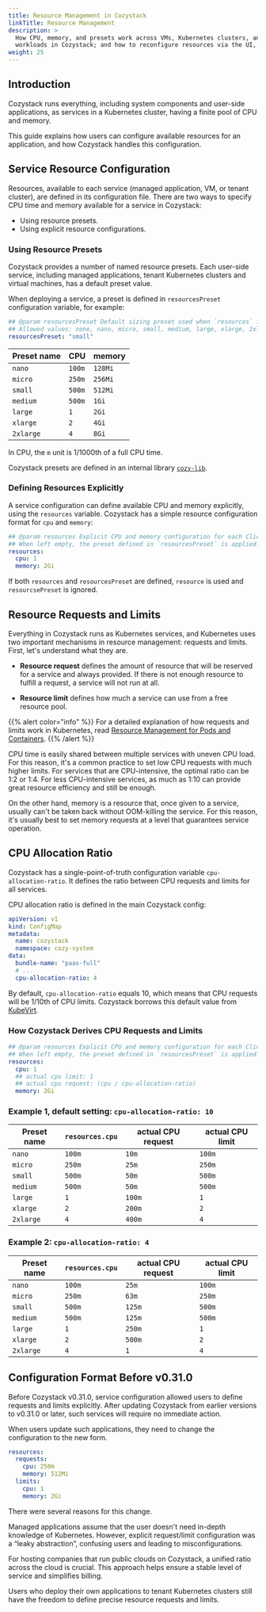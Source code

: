 ```yaml
---
title: Resource Management in Cozystack
linkTitle: Resource Management
description: >
  How CPU, memory, and presets work across VMs, Kubernetes clusters, and managed
  workloads in Cozystack; and how to reconfigure resources via the UI, CLI, or API.
weight: 25
---
```


## Introduction

Cozystack runs everything, including system components and user-side applications, as services in a Kubernetes cluster,
having a finite pool of CPU and memory.

This guide explains how users can configure available resources for an application, and how Cozystack handles this configuration.


## Service Resource Configuration

Resources, available to each service (managed application, VM, or tenant cluster), are defined in its configuration file.
There are two ways to specify CPU time and memory available for a service in Cozystack:

-   Using resource presets.
-   Using explicit resource configurations.


### Using Resource Presets

Cozystack provides a number of named resource presets.
Each user-side service, including managed applications, tenant Kubernetes clusters and virtual machines, has a default preset value.

When deploying a service, a preset is defined in `resourcesPreset` configuration variable, for example:

```yaml
## @param resourcesPreset Default sizing preset used when `resources` is omitted.
## Allowed values: none, nano, micro, small, medium, large, xlarge, 2xlarge.
resourcesPreset: "small"
```

| Preset name | CPU    | memory  |
|-------------|--------|---------|
| `nano`      | `100m` | `128Mi` |
| `micro`     | `250m` | `256Mi` |
| `small`     | `500m` | `512Mi` |
| `medium`    | `500m` | `1Gi`   |
| `large`     | `1`    | `2Gi`   |
| `xlarge`    | `2`    | `4Gi`   |
| `2xlarge`   | `4`    | `8Gi`   |

In CPU, the `m` unit is 1/1000th of a full CPU time.

Cozystack presets are defined in an internal library
[`cozy-lib`](https://github.com/cozystack/cozystack/tree/main/packages/library/cozy-lib).


### Defining Resources Explicitly

A service configuration can define available CPU and memory explicitly, using the `resources` variable.
Cozystack has a simple resource configuration format for `cpu` and `memory`:

```yaml
## @param resources Explicit CPU and memory configuration for each ClickHouse replica.
## When left empty, the preset defined in `resourcesPreset` is applied.
resources:
  cpu: 1
  memory: 2Gi
```

If both `resources` and `resourcesPreset` are defined, `resource` is used and `resourcsePreset` is ignored.


## Resource Requests and Limits

Everything in Cozystack runs as Kubernetes services, and Kubernetes uses two important mechanisms in resource management:
requests and limits.
First, let's understand what they are.

-   **Resource request** defines the amount of resource that will be reserved for a service and always provided.
    If there is not enough resource to fulfill a request, a service will not run at all.

-   **Resource limit** defines how much a service can use from a free resource pool.

{{% alert color="info" %}}
For a detailed explanation of how requests and limits work in Kubernetes, read [Resource Management for Pods and Containers](
https://kubernetes.io/docs/concepts/configuration/manage-resources-containers/).
{{% /alert %}}

CPU time is easily shared between multiple services with uneven CPU load.
For this reason, it's a common practice to set low CPU requests with much higher limits.
For services that are CPU-intensive, the optimal ratio can be 1:2 or 1:4.
For less CPU-intensive services, as much as 1:10 can provide great resource efficiency and still be enough.

On the other hand, memory is a resource that, once given to a service, usually can't be taken back without OOM-killing the service.
For this reason, it's usually best to set memory requests at a level that guarantees service operation.


## CPU Allocation Ratio

Cozystack has a single-point-of-truth configuration variable `cpu-allocation-ratio`.
It defines the ratio between CPU requests and limits for all services.

CPU allocation ratio is defined in the main Cozystack config:

```yaml
apiVersion: v1
kind: ConfigMap
metadata:
  name: cozystack
  namespace: cozy-system
data:
  bundle-name: "paas-full"
  # ...
  cpu-allocation-ratio: 4
```

By default, `cpu-allocation-ratio` equals 10, which means that CPU requests will be 1/10th of CPU limits.
Cozystack borrows this default value from [KubeVirt](https://kubevirt.io/user-guide/compute/resources_requests_and_limits/#cpu).

### How Cozystack Derives CPU Requests and Limits

```yaml
## @param resources Explicit CPU and memory configuration for each ClickHouse replica.
## When left empty, the preset defined in `resourcesPreset` is applied.
resources:
  cpu: 1
  ## actual cpu limit: 1
  ## actual cpu request: (cpu / cpu-allocation-ratio)
  memory: 2Gi
```

### Example 1, default setting: `cpu-allocation-ratio: 10`

| Preset name | `resources.cpu` | actual CPU request | actual CPU limit |
|-------------|-----------------|--------------------|------------------|
| `nano`      | `100m`          | `10m`              | `100m`           |
| `micro`     | `250m`          | `25m`              | `250m`           |
| `small`     | `500m`          | `50m`              | `500m`           |
| `medium`    | `500m`          | `50m`              | `500m`           |
| `large`     | `1`             | `100m`             | `1`              |
| `xlarge`    | `2`             | `200m`             | `2`              |
| `2xlarge`   | `4`             | `400m`             | `4`              |

### Example 2: `cpu-allocation-ratio: 4`

| Preset name | `resources.cpu` | actual CPU request | actual CPU limit |
|-------------|-----------------|--------------------|------------------|
| `nano`      | `100m`          | `25m`              | `100m`           |
| `micro`     | `250m`          | `63m`              | `250m`           |
| `small`     | `500m`          | `125m`             | `500m`           |
| `medium`    | `500m`          | `125m`             | `500m`           |
| `large`     | `1`             | `250m`             | `1`              |
| `xlarge`    | `2`             | `500m`             | `2`              |
| `2xlarge`   | `4`             | `1`                | `4`              |

## Configuration Format Before v0.31.0

Before Cozystack v0.31.0, service configuration allowed users to define requests and limits explicitly.
After updating Cozystack from earlier versions to v0.31.0 or later, such services will require no immediate action.

When users update such applications, they need to change the configuration to the new form.

```yaml
resources:
  requests:
    cpu: 250m
    memory: 512Mi
  limits:
    cpu: 1
    memory: 2Gi
```

There were several reasons for this change.

Managed applications assume that the user doesn't need in-depth knowledge of Kubernetes.
However, explicit request/limit configuration was a “leaky abstraction”, confusing users and leading to misconfigurations.

For hosting companies that run public clouds on Cozystack, a unified ratio across the cloud is crucial.
This approach helps ensure a stable level of service and simplifies billing.

Users who deploy their own applications to tenant Kubernetes clusters still have the freedom to define precise resource requests and limits.

